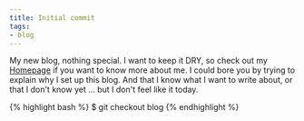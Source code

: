 ```yaml
---
title: Initial commit
tags:
- blog
---
```


My new blog, nothing special. I want to keep it DRY, so check out my
[Homepage](http://blindgaenger.net "blindgaenger.net") if you want to know more
about me. I could bore you by trying to explain why I set up this blog. And that
I know what I want to write about, or that I don't know yet ... but I don't feel
like it today.

{% highlight bash %}
$ git checkout blog
{% endhighlight %}

